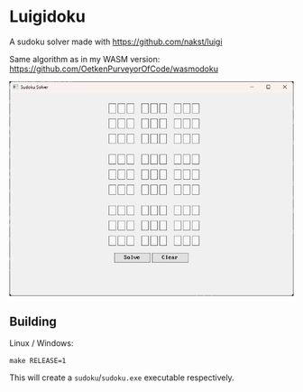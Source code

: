 # Luigidoku

A sudoku solver made with https://github.com/nakst/luigi

Same algorithm as in my WASM version: https://github.com/OetkenPurveyorOfCode/wasmodoku

![](./doc/sudoku.png)

## Building

Linux / Windows:

```
make RELEASE=1
```

This will create a `sudoku`/`sudoku.exe` executable respectively.


